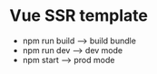 # Vue SSR template

- npm run build  --> build bundle
- npm run dev    --> dev mode
- npm start      --> prod mode